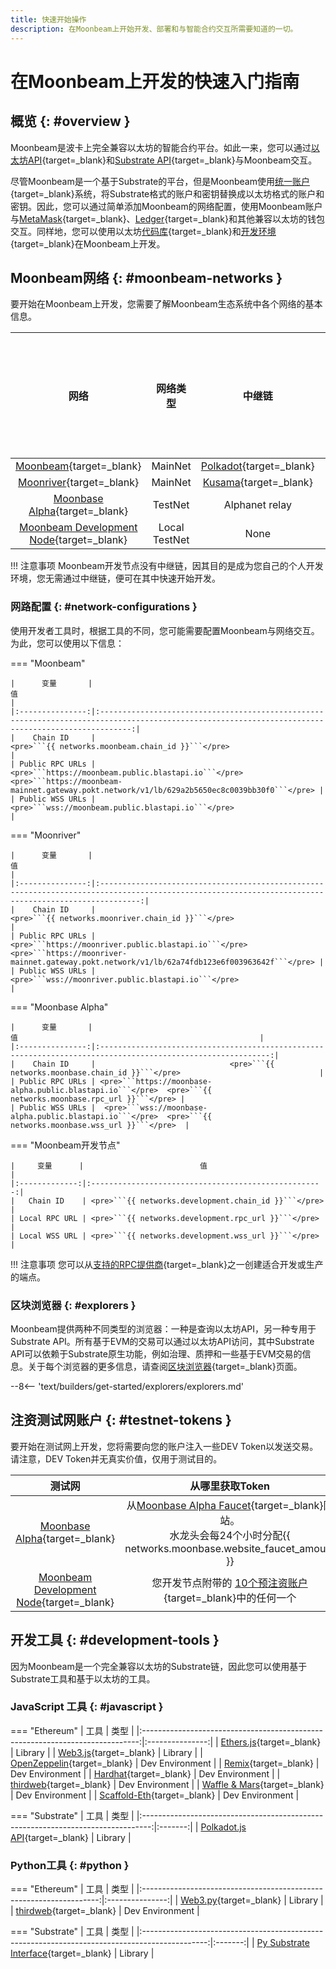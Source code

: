```yaml
---
title: 快速开始操作
description: 在Moonbeam上开始开发、部署和与智能合约交互所需要知道的一切。
---
```


# 在Moonbeam上开发的快速入门指南

## 概览 {: #overview }

Moonbeam是波卡上完全兼容以太坊的智能合约平台。如此一来，您可以通过[以太坊API](/builders/build/eth-api/){target=\_blank}和[Substrate API](/builders/build/substrate-api/){target=\_blank}与Moonbeam交互。

尽管Moonbeam是一个基于Substrate的平台，但是Moonbeam使用[统一账户](/learn/features/unified-accounts){target=\_blank}系统，将Substrate格式的账户和密钥替换成以太坊格式的账户和密钥。因此，您可以通过简单添加Moonbeam的网络配置，使用Moonbeam账户与[MetaMask](/tokens/connect/metamask){target=\_blank}、[Ledger](/tokens/connect/ledger/){target=\_blank}和其他兼容以太坊的钱包交互。同样地，您可以使用以太坊[代码库](/builders/build/eth-api/libraries/){target=\_blank}和[开发环境](/builders/build/eth-api/dev-env/){target=\_blank}在Moonbeam上开发。

## Moonbeam网络 {: #moonbeam-networks }

要开始在Moonbeam上开发，您需要了解Moonbeam生态系统中各个网络的基本信息。

|                                           网络                                           |   网络类型    |                        中继链                         | 原生资产符号 | 原生资产小数位数 |
|:----------------------------------------------------------------------------------------:|:-------------:|:-----------------------------------------------------:|:------------:|:----------------:|
|           [Moonbeam](/builders/get-started/networks/moonbeam){target=\_blank}            |    MainNet    | [Polkadot](https://polkadot.network/){target=\_blank} |     GLMR     |        18        |
|          [Moonriver](/builders/get-started/networks/moonriver){target=\_blank}           |    MainNet    |   [Kusama](https://kusama.network/){target=\_blank}   |     MOVR     |        18        |
|        [Moonbase Alpha](/builders/get-started/networks/moonbase){target=\_blank}         |    TestNet    |                    Alphanet relay                     |     DEV      |        18        |
| [Moonbeam Development Node](/builders/get-started/networks/moonbeam-dev){target=\_blank} | Local TestNet |                         None                          |     DEV      |        18        |

!!! 注意事项
    Moonbeam开发节点没有中继链，因其目的是成为您自己的个人开发环境，您无需通过中继链，便可在其中快速开始开发。

### 网路配置 {: #network-configurations }

使用开发者工具时，根据工具的不同，您可能需要配置Moonbeam与网络交互。为此，您可以使用以下信息：

=== "Moonbeam"

    |      变量       |                                                                         值                                                                          |
    |:---------------:|:---------------------------------------------------------------------------------------------------------------------------------------------------:|
    |    Chain ID     |                                                  <pre>```{{ networks.moonbeam.chain_id }}```</pre>                                                  |
    | Public RPC URLs | <pre>```https://moonbeam.public.blastapi.io```</pre>  <pre>```https://moonbeam-mainnet.gateway.pokt.network/v1/lb/629a2b5650ec8c0039bb30f0```</pre> |
    | Public WSS URLs |                                                 <pre>```wss://moonbeam.public.blastapi.io```</pre>                                                  |

=== "Moonriver"

    |      变量       |                                                                          值                                                                           |
    |:---------------:|:-----------------------------------------------------------------------------------------------------------------------------------------------------:|
    |    Chain ID     |                                                  <pre>```{{ networks.moonriver.chain_id }}```</pre>                                                   |
    | Public RPC URLs | <pre>```https://moonriver.public.blastapi.io```</pre>  <pre>```https://moonriver-mainnet.gateway.pokt.network/v1/lb/62a74fdb123e6f003963642f```</pre> |
    | Public WSS URLs |                                                  <pre>```wss://moonriver.public.blastapi.io```</pre>                                                  |

=== "Moonbase Alpha"

    |      变量       |                                                      值                                                      |
    |:---------------:|:------------------------------------------------------------------------------------------------------------:|
    |    Chain ID     |                              <pre>```{{ networks.moonbase.chain_id }}```</pre>                               |
    | Public RPC URLs | <pre>```https://moonbase-alpha.public.blastapi.io```</pre>  <pre>```{{ networks.moonbase.rpc_url }}```</pre> |
    | Public WSS URLs |  <pre>```wss://moonbase-alpha.public.blastapi.io```</pre>  <pre>```{{ networks.moonbase.wss_url }}```</pre>  |

=== "Moonbeam开发节点"

    |     变量      |                          值                          |
    |:-------------:|:----------------------------------------------------:|
    |   Chain ID    | <pre>```{{ networks.development.chain_id }}```</pre> |
    | Local RPC URL | <pre>```{{ networks.development.rpc_url }}```</pre>  |
    | Local WSS URL | <pre>```{{ networks.development.wss_url }}```</pre>  |

!!! 注意事项
    您可以从[支持的RPC提供商](/builders/get-started/endpoints/#endpoint-providers){target=\_blank}之一创建适合开发或生产的端点。

### 区块浏览器 {: #explorers }

Moonbeam提供两种不同类型的浏览器：一种是查询以太坊API，另一种专用于Substrate API。所有基于EVM的交易可以通过以太坊API访问，其中Substrate API可以依赖于Substrate原生功能，例如治理、质押和一些基于EVM交易的信息。关于每个浏览器的更多信息，请查阅[区块浏览器](/builders/get-started/explorers){target=\_blank}页面。

--8<-- 'text/builders/get-started/explorers/explorers.md'

## 注资测试网账户 {: #testnet-tokens }

要开始在测试网上开发，您将需要向您的账户注入一些DEV Token以发送交易。请注意，DEV Token并无真实价值，仅用于测试目的。

|                                          测试网                                          |                                                                      从哪里获取Token                                                                      |
|:----------------------------------------------------------------------------------------:|:---------------------------------------------------------------------------------------------------------------------------------------------------------:|
|        [Moonbase Alpha](/builders/get-started/networks/moonbase){target=\_blank}         | 从[Moonbase Alpha Faucet](https://faucet.moonbeam.network/){target=\_blank}网站。 <br>水龙头会每24个小时分配{{ networks.moonbase.website_faucet_amount }} |
| [Moonbeam Development Node](/builders/get-started/networks/moonbeam-dev){target=\_blank} |        您开发节点附带的 [10个预注资账户](/builders/get-started/networks/moonbeam-dev/#pre-funded-development-accounts){target=\_blank}中的任何一个        |

## 开发工具 {: #development-tools }

因为Moonbeam是一个完全兼容以太坊的Substrate链，因此您可以使用基于Substrate工具和基于以太坊的工具。

### JavaScript 工具 {: #javascript }

=== "Ethereum"
    |                                     工具                                      |      类型       |
    |:-----------------------------------------------------------------------------:|:---------------:|
    |    [Ethers.js](/builders/build/eth-api/libraries/ethersjs){target=\_blank}    |     Library     |
    |      [Web3.js](/builders/build/eth-api/libraries/web3js){target=\_blank}      |     Library     |
    | [OpenZeppelin](/builders/build/eth-api/dev-env/openzeppelin/){target=\_blank} | Dev Environment |
    |        [Remix](/builders/build/eth-api/dev-env/remix){target=\_blank}         | Dev Environment |
    |      [Hardhat](/builders/build/eth-api/dev-env/hardhat){target=\_blank}       | Dev Environment |
    |     [thirdweb](/builders/build/eth-api/dev-env/thirdweb){target=\_blank}      | Dev Environment |
    | [Waffle & Mars](/builders/build/eth-api/dev-env/waffle-mars){target=\_blank}  | Dev Environment |
    | [Scaffold-Eth](/builders/build/eth-api/dev-env/scaffold-eth){target=\_blank}  | Dev Environment |

=== "Substrate"
    |                                       工具                                       |  类型   |
    |:--------------------------------------------------------------------------------:|:-------:|
    | [Polkadot.js API](/builders/build/substrate-api/polkadot-js-api){target=\_blank} | Library |

### Python工具 {: #python }

=== "Ethereum"
    |                                工具                                 |      类型       |
    |:-------------------------------------------------------------------:|:---------------:|
    | [Web3.py](/builders/build/eth-api/libraries/web3py){target=\_blank} |     Library     |
    |   [thirdweb](https://portal.thirdweb.com/python){target=\_blank}    | Dev Environment |

=== "Substrate"
    |                                              工具                                              |  类型   |
    |:----------------------------------------------------------------------------------------------:|:-------:|
    | [Py Substrate Interface](/builders/build/substrate-api/py-substrate-interface){target=\_blank} | Library |
